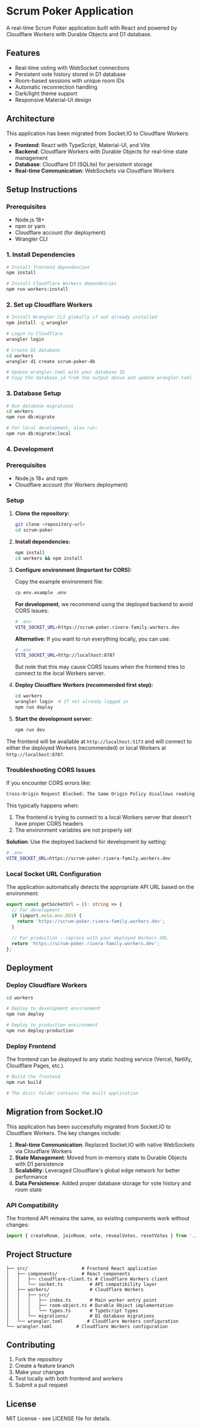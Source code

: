 # Scrum Poker Application

A real-time Scrum Poker application built with React and powered by Cloudflare Workers with Durable Objects and D1 database.

## Features

- Real-time voting with WebSocket connections
- Persistent vote history stored in D1 database
- Room-based sessions with unique room IDs
- Automatic reconnection handling
- Dark/light theme support
- Responsive Material-UI design

## Architecture

This application has been migrated from Socket.IO to Cloudflare Workers:

- **Frontend**: React with TypeScript, Material-UI, and Vite
- **Backend**: Cloudflare Workers with Durable Objects for real-time state management
- **Database**: Cloudflare D1 (SQLite) for persistent storage
- **Real-time Communication**: WebSockets via Cloudflare Workers

## Setup Instructions

### Prerequisites

- Node.js 18+
- npm or yarn
- Cloudflare account (for deployment)
- Wrangler CLI

### 1. Install Dependencies

```bash
# Install frontend dependencies
npm install

# Install Cloudflare Workers dependencies
npm run workers:install
```

### 2. Set up Cloudflare Workers

```bash
# Install Wrangler CLI globally if not already installed
npm install -g wrangler

# Login to Cloudflare
wrangler login

# Create D1 database
cd workers
wrangler d1 create scrum-poker-db

# Update wrangler.toml with your database ID
# Copy the database_id from the output above and update wrangler.toml
```

### 3. Database Setup

```bash
# Run database migrations
cd workers
npm run db:migrate

# For local development, also run:
npm run db:migrate:local
```

### 4. Development

### Prerequisites

- Node.js 18+ and npm
- Cloudflare account (for Workers deployment)

### Setup

1. **Clone the repository:**

   ```bash
   git clone <repository-url>
   cd scrum-poker
   ```

2. **Install dependencies:**

   ```bash
   npm install
   cd workers && npm install
   ```

3. **Configure environment (Important for CORS):**

   Copy the example environment file:

   ```bash
   cp env.example .env
   ```

   **For development**, we recommend using the deployed backend to avoid CORS issues:

   ```bash
   # .env
   VITE_SOCKET_URL=https://scrum-poker.rivera-family.workers.dev
   ```

   **Alternative**: If you want to run everything locally, you can use:

   ```bash
   # .env  
   VITE_SOCKET_URL=http://localhost:8787
   ```

   But note that this may cause CORS issues when the frontend tries to connect to the local Workers server.

4. **Deploy Cloudflare Workers (recommended first step):**

   ```bash
   cd workers
   wrangler login  # If not already logged in
   npm run deploy
   ```

5. **Start the development server:**

   ```bash
   npm run dev
   ```

The frontend will be available at `http://localhost:5173` and will connect to either the deployed Workers (recommended) or local Workers at `http://localhost:8787`.

### Troubleshooting CORS Issues

If you encounter CORS errors like:

```bash
Cross-Origin Request Blocked: The Same Origin Policy disallows reading the remote resource at http://localhost:8787/api/rooms
```

This typically happens when:

1. The frontend is trying to connect to a local Workers server that doesn't have proper CORS headers
2. The environment variables are not properly set

**Solution**: Use the deployed backend for development by setting:

```bash
# .env
VITE_SOCKET_URL=https://scrum-poker.rivera-family.workers.dev
```

### Local Socket URL Configuration

The application automatically detects the appropriate API URL based on the environment:

```typescript
export const getSocketUrl = (): string => {
  // For development
  if (import.meta.env.DEV) {
    return 'https://scrum-poker.rivera-family.workers.dev';
  }
  
  // For production - replace with your deployed Workers URL
  return 'https://scrum-poker.rivera-family.workers.dev';
};
```

## Deployment

### Deploy Cloudflare Workers

```bash
cd workers

# Deploy to development environment
npm run deploy

# Deploy to production environment
npm run deploy:production
```

### Deploy Frontend

The frontend can be deployed to any static hosting service (Vercel, Netlify, Cloudflare Pages, etc.).

```bash
# Build the frontend
npm run build

# The dist/ folder contains the built application
```

## Migration from Socket.IO

This application has been successfully migrated from Socket.IO to Cloudflare Workers. The key changes include:

1. **Real-time Communication**: Replaced Socket.IO with native WebSockets via Cloudflare Workers
2. **State Management**: Moved from in-memory state to Durable Objects with D1 persistence
3. **Scalability**: Leveraged Cloudflare's global edge network for better performance
4. **Data Persistence**: Added proper database storage for vote history and room state

### API Compatibility

The frontend API remains the same, so existing components work without changes:

```typescript
import { createRoom, joinRoom, vote, revealVotes, resetVotes } from './socket';
```

## Project Structure

```plaintext
├── src/                    # Frontend React application
│   ├── components/         # React components
│   │   ├── cloudflare-client.ts # Cloudflare Workers client
│   │   └── socket.ts          # API compatibility layer
│   ├── workers/               # Cloudflare Workers
│   │   ├── src/
│   │   │   ├── index.ts       # Main worker entry point
│   │   │   ├── room-object.ts # Durable Object implementation
│   │   │   └── types.ts       # TypeScript types
│   │   └── migrations/        # D1 database migrations
│   └── wrangler.toml         # Cloudflare Workers configuration
└── wrangler.toml         # Cloudflare Workers configuration
```

## Contributing

1. Fork the repository
2. Create a feature branch
3. Make your changes
4. Test locally with both frontend and workers
5. Submit a pull request

## License

MIT License - see LICENSE file for details.
